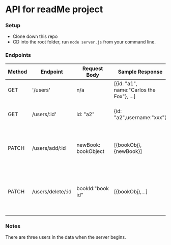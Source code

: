 # API for readMe project

### Setup

- Clone down this repo
- CD into the root folder, run `node server.js` from your command line.

### Endpoints

| Method | Endpoint          | Request Body        | Sample Response                          | Note                                       |
| ------ | ----------------- | ------------------- | ---------------------------------------- | ------------------------------------------ |
| GET    | '/users'          | n/a                 | [{id: "a1", name:"Carlos the Fox"}, ...] | Get all users                              |
| GET    | /users/:id'       | id: "a2"            | {id: "a2",username:"xxx"}                | Get one user by id                         |
| PATCH  | /users/add/:id    | newBook: bookObject | [{bookObj}, {newBook}]                   | Add a book to one user's reading list      |
| PATCH  | /users/delete/:id | bookId:"book id"    | [{bookObj},...]                          | Delete a book from one user's reading list |

### Notes

There are three users in the data when the server begins.
